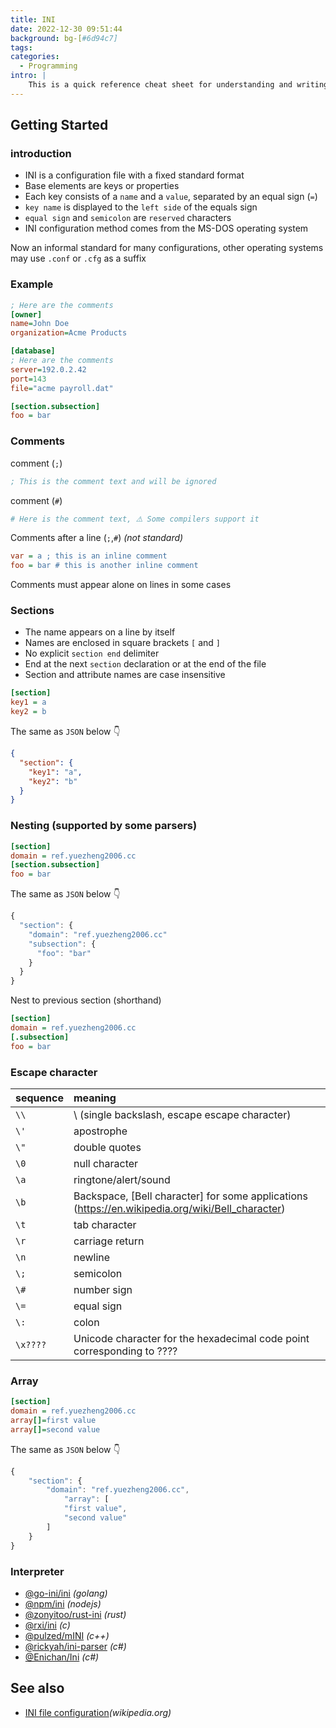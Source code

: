 ```yaml
---
title: INI
date: 2022-12-30 09:51:44
background: bg-[#6d94c7]
tags:
categories:
  - Programming
intro: |
    This is a quick reference cheat sheet for understanding and writing INI-format configuration files.
---
```


Getting Started
----



### introduction

- INI is a configuration file with a fixed standard format
- Base elements are keys or properties
- Each key consists of a `name` and a `value`, separated by an equal sign (`=`)
- `key name` is displayed to the `left side` of the equals sign
- `equal sign` and `semicolon` are `reserved` characters
- INI configuration method comes from the MS-DOS operating system

Now an informal standard for many configurations, other operating systems may use `.conf` or `.cfg` as a suffix


### Example


```ini
; Here are the comments
[owner]
name=John Doe
organization=Acme Products

[database]
; Here are the comments
server=192.0.2.42
port=143
file="acme payroll.dat"

[section.subsection]
foo = bar
```




### Comments

comment (`;`)

```ini
; This is the comment text and will be ignored
```

comment (`#`)
```ini
# Here is the comment text, ⚠️ Some compilers support it
```

Comments after a line (`;`,`#`) _(not standard)_

```ini
var = a ; this is an inline comment
foo = bar # this is another inline comment
```

Comments must appear alone on lines in some cases



### Sections

- The name appears on a line by itself
- Names are enclosed in square brackets `[` and `]`
- No explicit `section end` delimiter
- End at the next `section` declaration or at the end of the file
- Section and attribute names are case insensitive
<!--rehype:className=style-round-->

```ini
[section]
key1 = a
key2 = b
```

The same as `JSON` below 👇

```json
{
  "section": {
    "key1": "a",
    "key2": "b"
  }
}
```



### Nesting (supported by some parsers)

```ini
[section]
domain = ref.yuezheng2006.cc
[section.subsection]
foo = bar
```

The same as `JSON` below 👇

```js
{
  "section": {
    "domain": "ref.yuezheng2006.cc"
    "subsection": {
      "foo": "bar"
    }
  }
}
```

Nest to previous section (shorthand)

```ini
[section]
domain = ref.yuezheng2006.cc
[.subsection]
foo = bar
```



### Escape character

sequence | meaning
:-| :-
`\\` | \ (single backslash, escape escape character)
`\'` | apostrophe
`\"` | double quotes
`\0` | null character
`\a` | ringtone/alert/sound
`\b` | Backspace, [Bell character] for some applications (https://en.wikipedia.org/wiki/Bell_character)
`\t` | tab character
`\r` | carriage return
`\n` | newline
`\;` | semicolon
`\#` | number sign
`\=` | equal sign
`\:` | colon
`\x????` | Unicode character for the hexadecimal code point corresponding to ????



### Array

```ini
[section]
domain = ref.yuezheng2006.cc
array[]=first value
array[]=second value
```

The same as `JSON` below 👇

```js
{
    "section": {
        "domain": "ref.yuezheng2006.cc",
            "array": [
            "first value",
            "second value"
        ]
    }
}
```



### Interpreter

- [@go-ini/ini](https://github.com/go-ini/ini) _(golang)_
- [@npm/ini](https://www.npmjs.com/package/ini) _(nodejs)_
- [@zonyitoo/rust-ini](https://github.com/zonyitoo/rust-inii) _(rust)_
- [@rxi/ini](https://www.npmjs.com/package/ini) _(c)_
- [@pulzed/mINI](https://github.com/pulzed/mINI) _(c++)_
- [@rickyah/ini-parser](https://github.com/rickyah/ini-parser) _(c#)_
- [@Enichan/Ini](https://github.com/Enichan/Ini) _(c#)_


See also
---
- [INI file configuration](https://en.wikipedia.org/wiki/INI_file)_(wikipedia.org)_